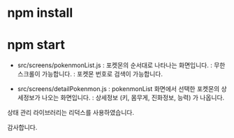 # npm install
# npm start

- src/screens/pokenmonList.js 
: 포켓몬의 순서대로 나타나는 화면입니다. 
: 무한스크롤이 가능합니다.
: 포켓몬 번호로 검색이 가능합니다.

- src/screens/detailPokenmon.js
: pokenmonList 화면에서 선택한 포켓몬의 상세정보가 나오는 화면입니다.
: 상세정보 (키, 몸무게, 진화정보, 능력) 가 나옵니다.

상태 관리 라이브러리는 리덕스를 사용하였습니다.


감사합니다.
